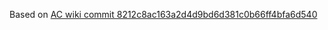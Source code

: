 Based on [AC wiki commit 8212c8ac163a2d4d9bd6d381c0b66ff4bfa6d540](https://github.com/azerothcore/wiki/tree/8212c8ac163a2d4d9bd6d381c0b66ff4bfa6d540)

